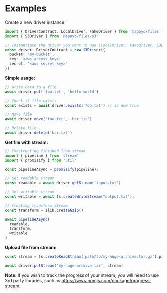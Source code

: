 # Examples

Create a new driver instance:

```ts
import { DriverContract, LocalDriver, FakeDriver } from '@apoyo/files'
import { S3Driver } from '@apoyo/files-s3'

// Instantiate the driver you want to use (LocalDriver, FakeDriver, S3Driver or any other available driver)
const driver: DriverContract = new S3Driver({
  bucket: 'my-bucket',
  key: '<aws access key>'
  secret: '<aws secret key>'
})

```

**Simple usage:**

```ts
// Write data to a file
await driver.put('foo.txt', 'hello world')

// Check if file exists
const exists = await driver.exists('foo.txt') // is now true

// Move file
await driver.move('foo.txt', 'bar.txt')

// Delete file
await driver.delete('bar.txt')
```

**Get file with stream:**

```ts
// Constructing finished from stream
import { pipeline } from 'stream'
import { promisify } from 'util'

const pipelineAsync = promisify(pipeline);

// Get readable stream
const readable = await driver.getStream('input.txt')

// Get writable stream
const writable = await fs.createWriteStream("output.txt");

// Creating transform stream
const transform = zlib.createGzip();

await pipelineAsync(
  readable,
  transform,
  writable
)
```

**Upload file from stream:**

```ts
const stream = fs.createReadStream('path/to/my-huge-archive.tar.gz').pipe(gunzipStream);

await driver.putStream('my-huge-archive.tar', stream)
```

**Note**: If you wish to track the progress of your stream, you will need to use 3rd party libraries, such as <https://www.npmjs.com/package/progress-stream>.
